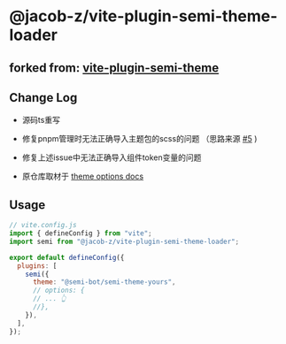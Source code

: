 # @jacob-z/vite-plugin-semi-theme-loader

## forked from: [vite-plugin-semi-theme](https://github.com/boenfu/vite-plugin-semi-theme.git)

## Change Log

- 源码ts重写
- 修复pnpm管理时无法正确导入主题包的scss的问题 （思路来源 [#5](https://github.com/boenfu/vite-plugin-semi-theme/issues/5#issuecomment-1278757844) )
- 修复上述issue中无法正确导入组件token变量的问题

- 原仓库取材于 [theme options docs](https://github.com/DouyinFE/semi-design/tree/main/packages/semi-webpack#api)

## Usage

```js
// vite.config.js
import { defineConfig } from "vite";
import semi from "@jacob-z/vite-plugin-semi-theme-loader";

export default defineConfig({
  plugins: [
    semi({
      theme: "@semi-bot/semi-theme-yours",
      // options: {
      // ... 👆
      //},
    }),
  ],
});
```


